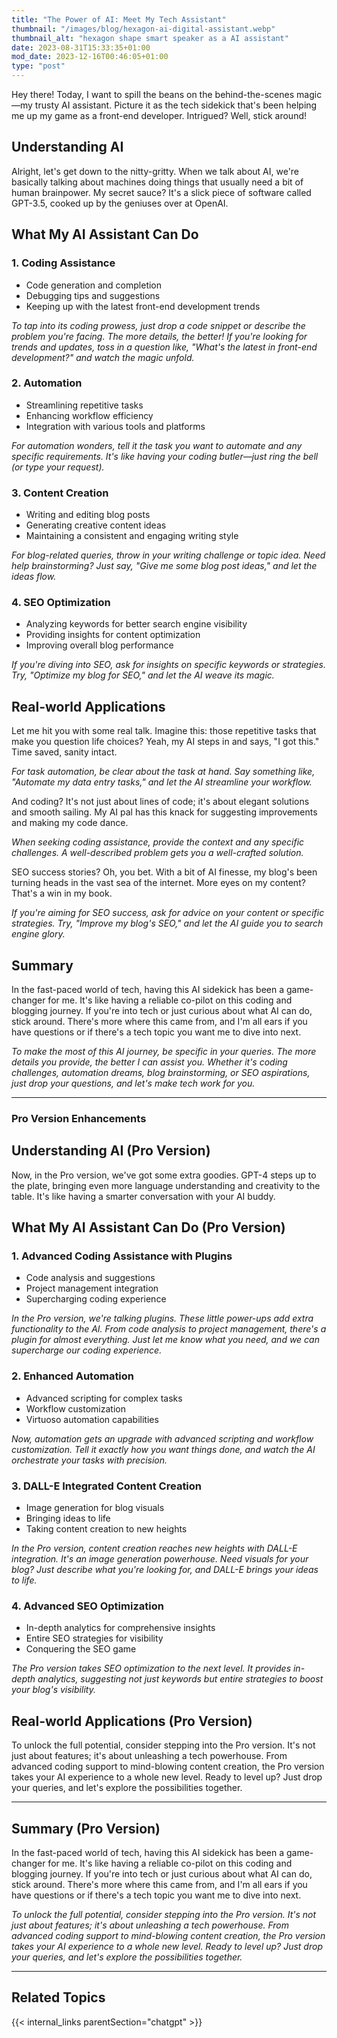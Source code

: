 ```yaml
---
title: "The Power of AI: Meet My Tech Assistant"
thumbnail: "/images/blog/hexagon-ai-digital-assistant.webp"
thumbnail_alt: "hexagon shape smart speaker as a AI assistant"
date: 2023-08-31T15:33:35+01:00
mod_date: 2023-12-16T00:46:05+01:00
type: "post"
---
```


Hey there! Today, I want to spill the beans on the behind-the-scenes magic—my trusty AI assistant. Picture it as the tech sidekick that's been helping me up my game as a front-end developer. Intrigued? Well, stick around!

## Understanding AI

Alright, let's get down to the nitty-gritty. When we talk about AI, we're basically talking about machines doing things that usually need a bit of human brainpower. My secret sauce? It's a slick piece of software called GPT-3.5, cooked up by the geniuses over at OpenAI.

## What My AI Assistant Can Do

### 1. **Coding Assistance**

- Code generation and completion
- Debugging tips and suggestions
- Keeping up with the latest front-end development trends

_To tap into its coding prowess, just drop a code snippet or describe the problem you're facing. The more details, the better! If you're looking for trends and updates, toss in a question like, "What's the latest in front-end development?" and watch the magic unfold._

### 2. **Automation**

- Streamlining repetitive tasks
- Enhancing workflow efficiency
- Integration with various tools and platforms

_For automation wonders, tell it the task you want to automate and any specific requirements. It's like having your coding butler—just ring the bell (or type your request)._

### 3. **Content Creation**

- Writing and editing blog posts
- Generating creative content ideas
- Maintaining a consistent and engaging writing style

_For blog-related queries, throw in your writing challenge or topic idea. Need help brainstorming? Just say, "Give me some blog post ideas," and let the ideas flow._

### 4. **SEO Optimization**

- Analyzing keywords for better search engine visibility
- Providing insights for content optimization
- Improving overall blog performance

_If you're diving into SEO, ask for insights on specific keywords or strategies. Try, "Optimize my blog for SEO," and let the AI weave its magic._

## Real-world Applications

Let me hit you with some real talk. Imagine this: those repetitive tasks that make you question life choices? Yeah, my AI steps in and says, "I got this." Time saved, sanity intact.

_For task automation, be clear about the task at hand. Say something like, "Automate my data entry tasks," and let the AI streamline your workflow._

And coding? It's not just about lines of code; it's about elegant solutions and smooth sailing. My AI pal has this knack for suggesting improvements and making my code dance.

_When seeking coding assistance, provide the context and any specific challenges. A well-described problem gets you a well-crafted solution._

SEO success stories? Oh, you bet. With a bit of AI finesse, my blog's been turning heads in the vast sea of the internet. More eyes on my content? That's a win in my book.

_If you're aiming for SEO success, ask for advice on your content or specific strategies. Try, "Improve my blog's SEO," and let the AI guide you to search engine glory._

## Summary

In the fast-paced world of tech, having this AI sidekick has been a game-changer for me. It's like having a reliable co-pilot on this coding and blogging journey. If you're into tech or just curious about what AI can do, stick around. There's more where this came from, and I'm all ears if you have questions or if there's a tech topic you want me to dive into next.

_To make the most of this AI journey, be specific in your queries. The more details you provide, the better I can assist you. Whether it's coding challenges, automation dreams, blog brainstorming, or SEO aspirations, just drop your questions, and let's make tech work for you._

---

### Pro Version Enhancements

## Understanding AI (Pro Version)

Now, in the Pro version, we've got some extra goodies. GPT-4 steps up to the plate, bringing even more language understanding and creativity to the table. It's like having a smarter conversation with your AI buddy.

## What My AI Assistant Can Do (Pro Version)

### 1. **Advanced Coding Assistance with Plugins**

- Code analysis and suggestions
- Project management integration
- Supercharging coding experience

_In the Pro version, we're talking plugins. These little power-ups add extra functionality to the AI. From code analysis to project management, there's a plugin for almost everything. Just let me know what you need, and we can supercharge our coding experience._

### 2. **Enhanced Automation**

- Advanced scripting for complex tasks
- Workflow customization
- Virtuoso automation capabilities

_Now, automation gets an upgrade with advanced scripting and workflow customization. Tell it exactly how you want things done, and watch the AI orchestrate your tasks with precision._

### 3. **DALL-E Integrated Content Creation**

- Image generation for blog visuals
- Bringing ideas to life
- Taking content creation to new heights

_In the Pro version, content creation reaches new heights with DALL-E integration. It's an image generation powerhouse. Need visuals for your blog? Just describe what you're looking for, and DALL-E brings your ideas to life._

### 4. **Advanced SEO Optimization**

- In-depth analytics for comprehensive insights
- Entire SEO strategies for visibility
- Conquering the SEO game

_The Pro version takes SEO optimization to the next level. It provides in-depth analytics, suggesting not just keywords but entire strategies to boost your blog's visibility._

## Real-world Applications (Pro Version)

To unlock the full potential, consider stepping into the Pro version. It's not just about features; it's about unleashing a tech powerhouse. From advanced coding support to mind-blowing content creation, the Pro version takes your AI experience to a whole new level. Ready to level up? Just drop your queries, and let's explore the possibilities together.

---

## Summary (Pro Version)

In the fast-paced world of tech, having this AI sidekick has been a game-changer for me. It's like having a reliable co-pilot on this coding and blogging journey. If you're into tech or just curious about what AI can do, stick around. There's more where this came from, and I'm all ears if you have questions or if there's a tech topic you want me to dive into next.

_To unlock the full potential, consider stepping into the Pro version. It's not just about features; it's about unleashing a tech powerhouse. From advanced coding support to mind-blowing content creation, the Pro version takes your AI experience to a whole new level. Ready to level up? Just drop your queries, and let's explore the possibilities together._

---

## Related Topics

{{< internal_links parentSection="chatgpt" >}}
